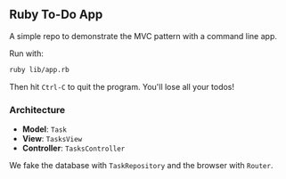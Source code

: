 ## Ruby To-Do App

A simple repo to demonstrate the MVC pattern with a command line app.

Run with:

```bash
ruby lib/app.rb
```

Then hit `Ctrl-C` to quit the program. You'll lose all your todos!

### Architecture

- **Model**: `Task`
- **View**: `TasksView`
- **Controller**: `TasksController`

We fake the database with `TaskRepository` and the browser with `Router`.
